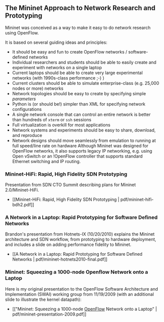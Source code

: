 The Mininet Approach to Network Research and Prototyping
---------------------------------------------------------

Mininet was conceived as a way to make it easy to do network research using OpenFlow.

It is based on several guiding ideas and principles:

* It should be easy and fun to create OpenFlow networks / software-defined networks
* Individual researchers and students should be able to easily create and experiment with networks on a single laptop
* Current laptops should be able to create very large experimental networks (with 1990s-class performance ;-) )
* Current clusters should be able to simulate enterprise-class (e.g. 25,000 nodes or more) networks
* Network topologies should be easy to create by specifying simple _parameters_
* Python is (or should be!) simpler than XML for specifying network configurations
* A single network console that can control an entire network is better than hundreds of `xterm` or `ssh` sessions
* Full virtualization is overkill for most applications
* Network systems and experiments should be easy to share, download, and reproduce
* Network designs should move seamlessly from emulation to running at full speed/line rate on hardware
Although Mininet was designed for OpenFlow networks, it also supports legacy IP networking, e.g. using Open vSwitch or an !OpenFlow controller that supports standard Ethernet switching and IP routing.

### Mininet-HiFi: Rapid, High Fidelity SDN Prototyping

Presentation from SDN CTO Summit describing plans for Mininet 2.0/Mininet-HiFi.

* [[Mininet-HiFi: Rapid, High Fidelity SDN Prototyping | pdf/mininet-hifi-bdh2.pdf]]

### A Network in a Laptop: Rapid Prototyping for Software Defined Networks

Brandon's presentation from Hotnets-IX (10/20/2010) explains the Mininet architecture and SDN workflow, from prototyping to hardware deployment, and includes a slide on adding performance fidelity to Mininet.

* [[A Network in a Laptop: Rapid Prototyping for Software Defined Networks | pdf/mininet-hotnets2010-final.pdf]]

### Mininet: Squeezing a 1000-node Openflow Network onto a Laptop

Here is my original presentation to the OpenFlow Software Architecture and Implementation (SWAI) working group from 11/19/2009 (with an additional slide to illustrate the kernel datapath):

* [["Mininet: Squeezing a 1000-node [OpenFlow](OpenFlow) Network onto a Laptop" | pdf/mininet-presentation-2009.pdf]]